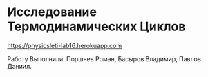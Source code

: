 # Исследование Термодинамических Циклов

https://physicsleti-lab16.herokuapp.com

Работу Выполнили: Поршнев Роман, Басыров Владимир, Павлов Даниил.
